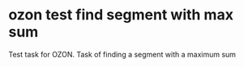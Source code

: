 # ozon test find segment with max sum
Test task for OZON. Task of finding a segment with a maximum sum
